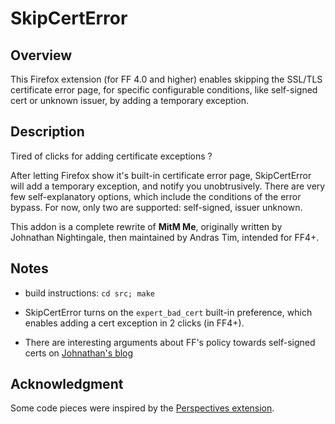 SkipCertError
=============

Overview
--------

This Firefox extension (for FF 4.0 and higher) enables skipping the SSL/TLS
certificate error page, for specific configurable conditions, like self-signed
cert or unknown issuer, by adding a temporary exception.

Description
-----------

Tired of clicks for adding certificate exceptions ?

After letting Firefox show it's built-in certificate error page, SkipCertError
will add a temporary exception, and notify you unobtrusively.
There are very few self-explanatory options, which include the conditions of
the error bypass. For now, only two are supported: self-signed, issuer unknown.

This addon is a complete rewrite of **MitM Me**, originally written by
Johnathan Nightingale, then maintained by Andras Tim, intended for FF4+.

Notes
-----

* build instructions: `cd src; make`

* SkipCertError turns on the `expert_bad_cert` built-in preference, which
  enables adding a cert exception in 2 clicks (in FF4+).

* There are interesting arguments about FF's policy towards self-signed certs
  on [Johnathan's blog](http://blog.johnath.com/2008/08/05/ssl-question-corner/
  "SSL Question Corner")

Acknowledgment
--------------

Some code pieces were inspired by the [Perspectives
extension](http://www.networknotary.org/ "Thanks guys").
